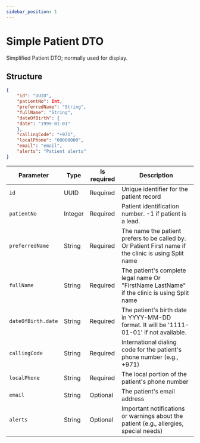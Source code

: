 ```yaml
---
sidebar_position: 1
---
```

# Simple Patient DTO

Simplified Patient DTO; normally used for display.

## Structure
```json
{
	"id": "UUID",
	"patientNo": Int,
	"preferredName": "String",
	"fullName": "String",
	"dateOfBirth": {
	"date": "1999-01-01"
	},
	"callingCode": "+971",
	"localPhone": "00000000",
	"email": "email",
	"alerts": "Patient alerts"
}
```

| Parameter          | Type    | Is required | Description                                                                                           |
| ------------------ | ------- | ----------- | ----------------------------------------------------------------------------------------------------- |
| `id`               | UUID    | Required    | Unique identifier for the patient record                                                              |
| `patientNo`        | Integer | Required    | Patient identification number. -1 if patient is a lead.                                               |
| `preferredName`    | String  | Required    | The name the patient prefers to be called by. Or Patient First name if the clinic is using Split name |
| `fullName`         | String  | Required    | The patient's complete legal name Or "FirstName LastName"  if the clinic is using Split name          |
| `dateOfBirth.date` | String  | Required    | The patient's birth date in YYYY-MM-DD format. It will be '1111-01-01' if not available.              |
| `callingCode`      | String  | Required    | International dialing code for the patient's phone number (e.g., +971)                                |
| `localPhone`       | String  | Required    | The local portion of the patient's phone number                                                       |
| `email`            | String  | Optional    | The patient's email address                                                                           |
| `alerts`           | String  | Optional    | Important notifications or warnings about the patient (e.g., allergies, special needs)                |

